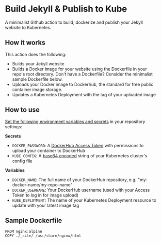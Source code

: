 # Build Jekyll & Publish to Kube

A minimalist Github action to build, dockerize and publish your Jekyll website to Kubernetes.

## How it works
This action does the following:
- Builds your Jekyll website
- Builds a Docker image for your website using the Dockerfile in your repo's root directory. Don't have a Dockerfile? Consider the minimalist sample Dockerfile below.
- Uploads your Docker image to Dockerhub, the standard for free public container image storage.
- Updates a Kubernetes Deployment with the tag of your uploaded image

## How to use

[Set the following environment variables and secrets](https://docs.github.com/en/actions/learn-github-actions/variables) in your repository settings:

**Secrets**
- `DOCKER_PASSWORD`: A [DockerHub Access Token](https://docs.docker.com/docker-hub/access-tokens/) with permissions to upload your container to DockerHub
- `KUBE_CONFIG`: A [base64 encoded](https://superuser.com/questions/120796/how-to-encode-base64-via-command-line) string of your Kubernetes cluster's config file

**Variables**
- `DOCKER_NAME`: The full name of your DockerHub repository, e.g. "my-docker-name/my-repo-name"
- `DOCKER_USERNAME`: Your DockerHub username (used with your Access Token to log in for image upload)
- `KUBE_DEPLOYMENT`: The name of your Kubernetes Deployment resource to update with your latest image tag

## Sample Dockerfile
```
FROM nginx:alpine
COPY ./_site/ /usr/share/nginx/html
```

